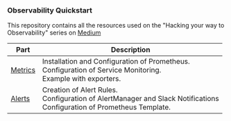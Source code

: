 ### Observability Quickstart

This repository contains all the resources used on the "Hacking your way to Observability" series on [Medium](https://jonbc.medium.com/)

| Part   | Description |
|--------|-------------|
| [Metrics](./part1) | Installation and Configuration of Prometheus. </br> Configuration of Service Monitoring. </br> Example with exporters.|
| [Alerts](./part2) | Creation of Alert Rules. </br> Configuration of AlertManager and Slack Notifications </br> Configuration of Prometheus Template.|